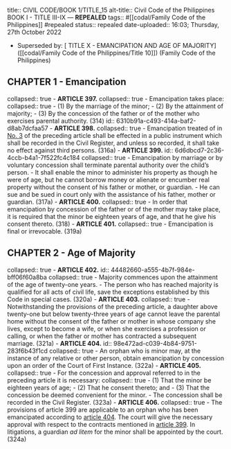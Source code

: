 title:: CIVIL CODE/BOOK 1/TITLE_15
alt-title:: Civil Code of the Philippines BOOK I - TITLE III-IX —  **REPEALED**
tags:: #[[codal/Family Code of the Philippines]] #repealed
status:: repealed
date-uploaded:: 16:03; Thursday, 27th October 2022

- Superseded by: [ TITLE X - EMANCIPATION AND AGE OF MAJORITY]([[codal/Family Code of the Philippines/Title 10]]) (Family Code of the Philippines)
## CHAPTER 1 - Emancipation
collapsed:: true
	- **ARTICLE 397.**
	  collapsed:: true
		- Emancipation takes place:
		  collapsed:: true
			- (1) By the marriage of the minor;
			- (2) By the attainment of majority;
			- (3) By the concession of the father or of the mother who exercises parental authority. (314)
			  id:: 6310b91a-c493-414a-baf2-d8ab7dcfaa57
	- **ARTICLE 398.**
	  collapsed:: true
		- Emancipation treated of in [No. 3](((6310b91a-c493-414a-baf2-d8ab7dcfaa57))) of the preceding article shall be effected in a public instrument which shall be recorded in the Civil Register, and unless so recorded, it shall take no effect against third persons. (316a)
	- **ARTICLE 399.**
	  id:: 6d6dbcd7-2c36-4ccb-b4a1-7f522fc4c184
	  collapsed:: true
		- Emancipation by marriage or by voluntary concession shall terminate parental authority over the child’s person.
		- It shall enable the minor to administer his property as though he were of age, but he cannot borrow money or alienate or encumber real property without the consent of his father or mother, or guardian.
		- He can sue and be sued in court only with the assistance of his father, mother or guardian. (317a)
	- **ARTICLE 400.**
	  collapsed:: true
		- In order that emancipation by concession of the father or of the mother may take place, it is required that the minor be eighteen years of age, and that he give his consent thereto. (318)
	- **ARTICLE 401.**
	  collapsed:: true
		- Emancipation is final or irrevocable. (319a)
## CHAPTER 2 - Age of Majority
collapsed:: true
	- **ARTICLE 402.**
	  id:: 44482660-a555-4b7f-984e-bff06f60a8ba
	  collapsed:: true
		- Majority commences upon the attainment of the age of twenty-one years.
		- The person who has reached majority is qualified for all acts of civil life, save the exceptions established by this Code in special cases. (320a)
	- **ARTICLE 403.**
	  collapsed:: true
		- Notwithstanding the provisions of the preceding article, a daughter above twenty-one but below twenty-three years of age cannot leave the parental home without the consent of the father or mother in whose company she lives, except to become a wife, or when she exercises a profession or calling, or when the father or mother has contracted a subsequent marriage. (321a)
	- **ARTICLE 404.**
	  id:: 98e472ad-c039-4b84-9751-283f6b43f1cd
	  collapsed:: true
		- An orphan who is minor may, at the instance of any relative or other person, obtain emancipation by concession upon an order of the Court of First Instance. (322a)
	- **ARTICLE 405.**
	  collapsed:: true
		- For the concession and approval referred to in the preceding article it is necessary:
		  collapsed:: true
			- (1) That the minor be eighteen years of age;
			- (2) That he consent thereto; and
			- (3) That the concession be deemed convenient for the minor.
		- The concession shall be recorded in the Civil Register. (323a)
	- **ARTICLE 406.**
	  collapsed:: true
		- The provisions of article 399 are applicable to an orphan who has been emancipated according to [article 404](((98e472ad-c039-4b84-9751-283f6b43f1cd))). The court will give the necessary approval with respect to the contracts mentioned in [article 399](((6d6dbcd7-2c36-4ccb-b4a1-7f522fc4c184))). In litigations, a guardian *ad litem* for the minor shall be appointed by the court. (324a)